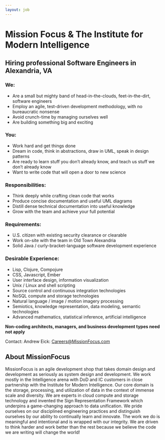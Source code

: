 ```yaml
---
layout: job
---
```

# Mission Focus & The Institute for Modern Intelligence  #

## Hiring professional Software Engineers in Alexandria, VA    

### We:
* Are a small but mighty band of head-in-the-clouds, feet-in-the-dirt, software engineers
* Employ an agile, test-driven development methodology, with no bureaucratic nonsense
* Avoid crunch-time by managing ourselves well
* Are building something big and exciting

### You:
* Work hard and get things done
* Dream in code, think in abstractions, draw in UML, speak in design patterns
* Are ready to learn stuff you don’t already know, and teach us stuff we don’t already know
* Want to write code that will open a door to new science

### Responsibilities:
* Think deeply while crafting clean code that works
* Produce concise documentation and useful UML diagrams
* Distill dense technical documentation into useful knowledge
* Grow with the team and achieve your full potential

### Requirements:
* U.S. citizen with existing security clearance or clearable
* Work on-site with the team in Old Town Alexandria
* Solid Java / curly-bracket-language software development experience 

### Desirable Experience:
* Lisp, Clojure, Compojure
* CSS, Javascript, Ember
* User interface design, information visualization
* Unix / Linux and shell scripting
* Source control and continuous integration technologies
* NoSQL compute and storage technologies
* Natural language / image / motion imagery processing
* Semiotics, knowledge representation, data modeling, semantic technologies
* Advanced mathematics, statistical inference, artificial intelligence
   

__Non-coding architects, managers, and business development types need not apply__

Contact:  Andrew Eick:   <Careers@MissionFocus.com>

## About MissionFocus
MissionFocus is an agile development shop that takes domain design and development as seriously as system design and development. We work mostly in the Intelligence arena with DoD and IC customers in close partnership with the Institute for Modern Intelligence. Our core domain is the storage, processing, and utilization of data in the context of immense scale and diversity. We are experts in cloud compute and storage technology and invented the Sign Representation Framework which underpins a game-changing approach to data unification.  We pride ourselves on our disciplined engineering practices and distinguish ourselves by our ability to continually learn and innovate. The work we do is meaningful and intentional and is wrapped with our integrity.  We are driven to think harder and work better than the rest because we believe the code we are writing will change the world!